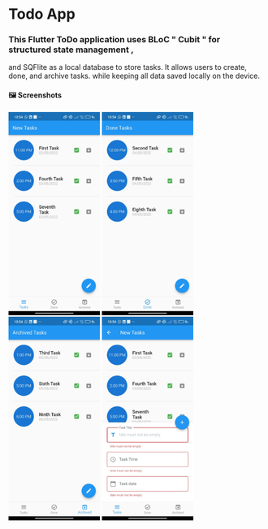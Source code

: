 # Todo App

### This Flutter ToDo application uses BLoC " Cubit " for structured state management ,
and SQFlite as a local database to store tasks.
It allows users to create, done, and archive tasks.
while keeping all data saved locally on the device.


#### 🖼️ Screenshots

<p float="left">
  <img src="Todo_App_Screenshots/Screenshot_1.jpg" width="180"/>
  <img src="Todo_App_Screenshots/Screenshot_2.jpg" width="180"/>
  <img src="Todo_App_Screenshots/Screenshot_3.jpg" width="180"/>
  <img src="Todo_App_Screenshots/Screenshot_4.jpg" width="180"/>
</p>
